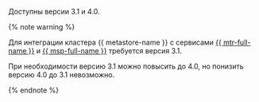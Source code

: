 Доступны версии 3.1 и 4.0.


{% note warning %}
 
Для интеграции кластера {{ metastore-name }} с сервисами [{{ mtr-full-name }}](../../managed-trino/index.yaml) и [{{ msp-full-name }}](../../managed-spark/index.yaml) требуется версия 3.1.

При необходимости версию 3.1 можно повысить до 4.0, но понизить версию 4.0 до 3.1 невозможно.

{% endnote %}